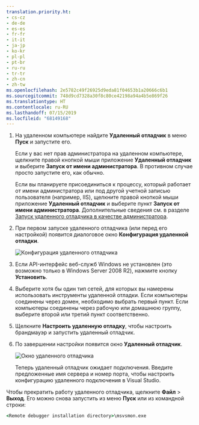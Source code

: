 ```yaml
---
translation.priority.ht:
- cs-cz
- de-de
- es-es
- fr-fr
- it-it
- ja-jp
- ko-kr
- pl-pl
- pt-br
- ru-ru
- tr-tr
- zh-cn
- zh-tw
ms.openlocfilehash: 2e5782c49f26925d9eda81f04653b1a20666c6b1
ms.sourcegitcommit: 748d9cd7328a30f8c80ce42198a94a4b5e869f26
ms.translationtype: HT
ms.contentlocale: ru-RU
ms.lasthandoff: 07/15/2019
ms.locfileid: "68149168"
---
```

1. На удаленном компьютере найдите **Удаленный отладчик** в меню **Пуск** и запустите его. 
   
   Если у вас нет прав администратора на удаленном компьютере, щелкните правой кнопкой мыши приложение **Удаленный отладчик** и выберите **Запуск от имени администратора**. В противном случае просто запустите его, как обычно.

   Если вы планируете присоединиться к процессу, который работает от имени администратора или под другой учетной записью пользователя (например, IIS), щелкните правой кнопкой мыши приложение **Удаленный отладчик** и выберите пункт **Запуск от имени администратора**. Дополнительные сведения см. в разделе [Запуск удаленного отладчика в качестве администратора](../remote-debugging-errors-and-troubleshooting.md#run-the-remote-debugger-as-an-administrator).
   
1. При первом запуске удаленного отладчика (или перед его настройкой) появится диалоговое окно **Конфигурация удаленной отладки**.  
  
    ![Конфигурация удаленного отладчика](../media/remotedebuggerconfwizardpage.png "Конфигурация удаленного отладчика")  
  
1. Если API-интерфейс веб-служб Windows не установлен (это возможно только в Windows Server 2008 R2), нажмите кнопку **Установить**.  
  
1. Выберите хотя бы один тип сетей, для которых вы намерены использовать инструменты удаленной отладки. Если компьютеры соединены через домен, необходимо выбрать первый пункт. Если компьютеры соединены через рабочую или домашнюю группу, выберите второй или третий пункт соответственно.  
  
1. Щелкните **Настроить удаленную отладку**, чтобы настроить брандмауэр и запустить удаленный отладчик.  
  
1. По завершении настройки появится окно **Удаленный отладчик**.
  
    ![Окно удаленного отладчика](../media/remotedebuggerwindow.png "Окно удаленного отладчика")
  
    Теперь удаленный отладчик ожидает подключения. Введите предложенные имя сервера и номер порта, чтобы настроить конфигурацию удаленного подключения в Visual Studio.  
  
Чтобы прекратить работу удаленного отладчика, щелкните **Файл** > **Выход**. Его можно снова запустить из меню **Пуск** или из командной строки:  
  
```cmd
<Remote debugger installation directory>\msvsmon.exe
```
